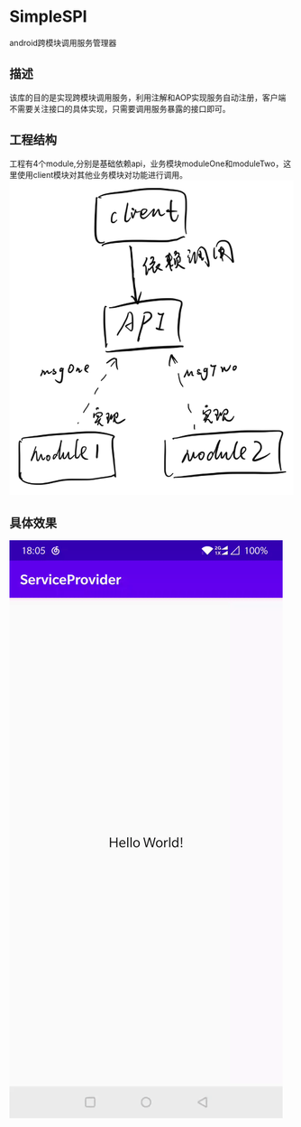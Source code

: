 # SimpleSPI
android跨模块调用服务管理器

## 描述
该库的目的是实现跨模块调用服务，利用注解和AOP实现服务自动注册，客户端不需要关注接口的具体实现，只需要调用服务暴露的接口即可。

## 工程结构
工程有4个module,分别是基础依赖api，业务模块moduleOne和moduleTwo，这里使用client模块对其他业务模块对功能进行调用。
![模块](https://github.com/CrazyGuizi/SimpleSPI/blob/master/doc/module.jpg)

## 具体效果
![效果](https://github.com/CrazyGuizi/SimpleSPI/blob/master/doc/screen.gif)
